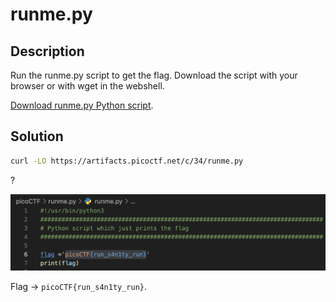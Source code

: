 # runme.py

## Description

Run the runme.py script to get the flag. Download the script with your browser or with wget in the webshell.

[Download runme.py Python script](https://artifacts.picoctf.net/c/34/runme.py).

## Solution

```sh
curl -LO https://artifacts.picoctf.net/c/34/runme.py
```

?

![runme](image.png)

Flag -> `picoCTF{run_s4n1ty_run}`.
